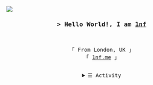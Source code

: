 ![](https://komarev.com/ghpvc/?username=evwltrs&style=flat-square)
<h3 align="center">
        <samp>&gt; Hello World!, I am
                <b><a target="_blank" href="https://1nf.me/">1nf</a></b>
        </samp>
</h3>
<br>

<p align="center">
        <!-- Organisation  -->
        <samp>
                「 From London, UK 」
                <br>
          「 <a href="https://1nf.me">1nf.me</a> 」
                <br>
                <br>
        </samp>
</p>

<!-- Details Section-->
<details align="center">
    <summary> <samp>&#9776; Activity</samp></summary>
    <p align="center">
        <br>
        <!-- Activity Widget -->
        <img alt="Evan W's github stats"
                src="https://github-readme-stats.vercel.app/api?username=evwltrs&show_icons=true&theme=radical&count_private=true" />
        <br>
    </p>
</details>
<br>
